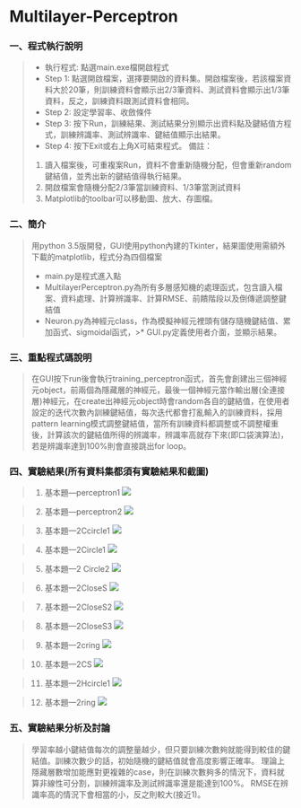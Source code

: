 # Multilayer-Perceptron

### 一、程式執行說明
>* 執行程式:
>點選main.exe檔開啟程式
>* Step 1: 
>點選開啟檔案，選擇要開啟的資料集。開啟檔案後，若該檔案資料大於20筆，則訓練資料會顯示出2/3筆資料、測試資料會顯示出1/3筆資料，反之，訓練資料跟測試資料會相同。
>* Step 2: 
>設定學習率、收斂條件
>* Step 3:
>按下Run，訓練結果、測試結果分別顯示出資料點及鍵結值方程式，訓練辨識率、測試辨識率、鍵結值顯示出結果。
>* Step 4:
>按下Exit或右上角X可結束程式。
>備註：
>1. 讀入檔案後，可重複案Run，資料不會重新隨機分配，但會重新random鍵結值，並秀出新的鍵結值得執行結果。
>2. 開啟檔案會隨機分配2/3筆當訓練資料、1/3筆當測試資料
>3. Matplotlib的toolbar可以移動圖、放大、存圖檔。

### 二、簡介
>用python 3.5版開發，GUI使用python內建的Tkinter，結果圖使用需額外下載的matplotlib，程式分為四個檔案
>* main.py是程式進入點
>* MultilayerPerceptron.py為所有多層感知機的處理函式，包含讀入檔案、資料處理、計算辨識率、計算RMSE、前饋階段以及倒傳遞調整鍵結值
>* Neuron.py為神經元class，作為模擬神經元裡頭有儲存隨機鍵結值、累加函式、sigmoidal函式，>* GUI.py定義使用者介面，並顯示結果。

###  三、重點程式碼說明
>在GUI按下run後會執行training_perceptron函式，首先會創建出三個神經元object，前兩個為隱藏層的神經元，最後一個神經元當作輸出層(全連接層)神經元，在create出神經元object時會random各自的鍵結值，在使用者設定的迭代次數內訓練鍵結值，每次迭代都會打亂輸入的訓練資料，採用pattern learning模式調整鍵結值，當所有訓練資料都調整或不調整權重後，計算該次的鍵結值所得的辨識率，辨識率高就存下來(即口袋演算法)，若是辨識率達到100%則會直接跳出for loop。
 
### 四、實驗結果(所有資料集都須有實驗結果和截圖)
>1. 基本題—perceptron1
 ![](https://i.imgur.com/xc7O9fM.png)
 
>2. 基本題—perceptron2
 ![](https://i.imgur.com/rC3JS8U.png)
 
>3. 基本題—2Ccircle1
 ![](https://i.imgur.com/VjBG5kU.png)
 
>4. 基本題—2Circle1
 ![](https://i.imgur.com/1ngZA70.png)
 
>5. 基本題—2 Circle2
 ![](https://i.imgur.com/V2f7yQ0.png)
 
>6. 基本題—2CloseS
 ![](https://i.imgur.com/Cy6SiN3.png)
 
>7. 基本題—2CloseS2
 ![](https://i.imgur.com/9rhZdS0.png)
 
>8. 基本題—2CloseS3
 ![](https://i.imgur.com/yfsbbsH.png)
 
>9. 基本題—2cring
 ![](https://i.imgur.com/QceXHVT.png)
 
>10. 基本題—2CS
 ![](https://i.imgur.com/h1rxOuq.png)
 
>11. 基本題—2Hcircle1
 ![](https://i.imgur.com/QQmyAYd.png)
 
>12. 基本題—2ring
 ![](https://i.imgur.com/h0loNZd.png)
 
### 五、實驗結果分析及討論
>學習率越小鍵結值每次的調整量越少，但只要訓練次數夠就能得到較佳的鍵結值。訓練次數少的話，初始隨機的鍵結值就會高度影響正確率。
>理論上隱藏層數增加能應對更複雜的case，則在訓練次數夠多的情況下，資料就算非線性可分割，訓練辨識率及測試辨識率還是能達到100%。
>RMSE在辨識率高的情況下會相當的小，反之則較大(接近1)。
